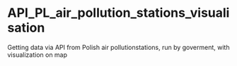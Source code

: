 # API_PL_air_pollution_stations_visualisation
Getting data via API from Polish air pollutionstations, run by goverment, with visualization on map
